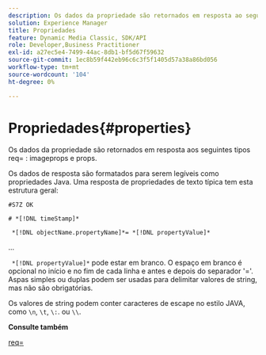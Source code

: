 ```yaml
---
description: Os dados da propriedade são retornados em resposta ao seguinte req= types imageprops e props.
solution: Experience Manager
title: Propriedades
feature: Dynamic Media Classic, SDK/API
role: Developer,Business Practitioner
exl-id: a27ec5e4-7499-44ac-8db1-bf5d67f59632
source-git-commit: 1ec8b59f442eb96c6c3f5f1405d57a38a86bd056
workflow-type: tm+mt
source-wordcount: '104'
ht-degree: 0%

---
```


# Propriedades{#properties}

Os dados da propriedade são retornados em resposta aos seguintes tipos req= : imageprops e props.

Os dados de resposta são formatados para serem legíveis como propriedades Java. Uma resposta de propriedades de texto típica tem esta estrutura geral:

`#S7Z OK`

`# *[!DNL timeStamp]*`

` *[!DNL objectName.propertyName]*= *[!DNL propertyValue]*`

...

` *[!DNL propertyValue]*` pode estar em branco. O espaço em branco é opcional no início e no fim de cada linha e antes e depois do separador &#39;=&#39;. Aspas simples ou duplas podem ser usadas para delimitar valores de string, mas não são obrigatórias.

Os valores de string podem conter caracteres de escape no estilo JAVA, como `\n`, `\t`, `\:`. ou `\\`.

**Consulte também**

[req=](../../../../../ir-api/http-protocol/image-rendering-api-ref/c-ir-http-protocol-ref/c-ir-http-protocol-command-reference/r-ir-req.md#reference-792b1a663fb64261bd2de2a209b847fb)
